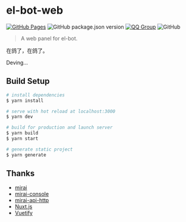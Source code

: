 # el-bot-web

[![GitHub Pages](https://github.com/ElpsyCN/el-bot-web/workflows/GitHub%20Pages/badge.svg)](https://bot.elpsy.cn)
![GitHub package.json version](https://img.shields.io/github/package-json/v/ElpsyCN/el-bot-web)
[![QQ Group](https://img.shields.io/badge/qq%20group-707408530-12B7F5)](https://shang.qq.com/wpa/qunwpa?idkey=5b0eef3e3256ce23981f3b0aa2457175c66ca9194efd266fd0e9a7dbe43ed653)
![GitHub](https://img.shields.io/github/license/ElpsyCN/el-bot-web)

> A web panel for el-bot.

在鸽了，在鸽了。

Deving...

## Build Setup

```bash
# install dependencies
$ yarn install

# serve with hot reload at localhost:3000
$ yarn dev

# build for production and launch server
$ yarn build
$ yarn start

# generate static project
$ yarn generate
```

## Thanks

- [mirai](https://github.com/mamoe/mirai)
- [mirai-console](https://github.com/mamoe/mirai-console)
- [mirai-api-http](https://github.com/mamoe/mirai-api-http)
- [Nuxt.js](https://github.com/nuxt/nuxt.js)
- [Vuetify](https://github.com/vuetifyjs/vuetify)
